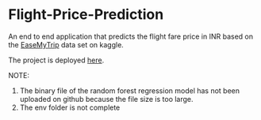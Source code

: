 # Flight-Price-Prediction
An end to end application that predicts the flight fare price in INR based on the <a href="https://www.kaggle.com/promptcloud/easemytrip-flight-fare-details-2020" target="_blank">EaseMyTrip</a> data set on kaggle.

The project is deployed <a href="https://emtflightpriceprediction.azurewebsites.net" target="_blank">here</a>.

NOTE:
1) The binary file of the random forest regression model has not been uploaded on github because the file size is too large.
2) The env folder is not complete
